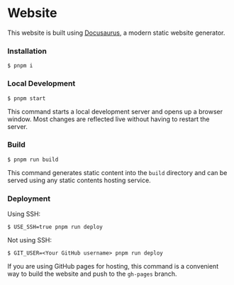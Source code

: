 # Website

This website is built using [Docusaurus](https://docusaurus.io/), a modern static website generator.

### Installation

```
$ pnpm i
```

### Local Development

```
$ pnpm start
```

This command starts a local development server and opens up a browser window. Most changes are reflected live without
having to restart the server.

### Build

```
$ pnpm run build
```

This command generates static content into the `build` directory and can be served using any static contents hosting
service.

### Deployment

Using SSH:

```
$ USE_SSH=true pnpm run deploy
```

Not using SSH:

```
$ GIT_USER=<Your GitHub username> pnpm run deploy
```

If you are using GitHub pages for hosting, this command is a convenient way to build the website and push to the
`gh-pages` branch.
